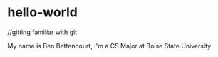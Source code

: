 # hello-world
//gitting familiar with git

My name is Ben Bettencourt, I'm a CS Major at Boise State University

